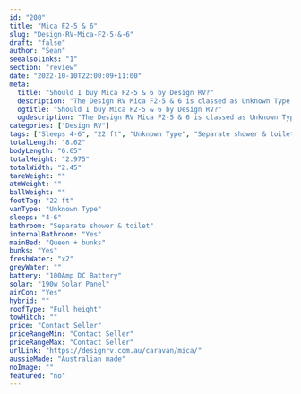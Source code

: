 ```yaml
---
id: "200"
title: "Mica F2-5 & 6"
slug: "Design-RV-Mica-F2-5-&-6"
draft: "false"
author: "Sean"
seealsolinks: "1"
section: "review"
date: "2022-10-10T22:00:09+11:00"
meta:
  title: "Should I buy Mica F2-5 & 6 by Design RV?"
  description: "The Design RV Mica F2-5 & 6 is classed as Unknown Type, and sleeps 4-6 people. It is Australian made and comes in at 22 ft. It generally has Separate shower & toilet."
  ogtitle: "Should I buy Mica F2-5 & 6 by Design RV?"
  ogdescription: "The Design RV Mica F2-5 & 6 is classed as Unknown Type, and sleeps 4-6 people. It is Australian made and comes in at 22 ft. It generally has Separate shower & toilet."
categories: ["Design RV"]
tags: ["Sleeps 4-6", "22 ft", "Unknown Type", "Separate shower & toilet", "Full height", "Price Unknown", "Australian made"]
totalLength: "8.62"
bodyLength: "6.65"
totalHeight: "2.975"
totalWidth: "2.45"
tareWeight: ""
atmWeight: ""
ballWeight: ""
footTag: "22 ft"
vanType: "Unknown Type"
sleeps: "4-6"
bathroom: "Separate shower & toilet"
internalBathroom: "Yes"
mainBed: "Queen + bunks"
bunks: "Yes"
freshWater: "x2"
greyWater: ""
battery: "100Amp DC Battery"
solar: "190w Solar Panel"
airCon: "Yes"
hybrid: ""
roofType: "Full height"
towHitch: ""
price: "Contact Seller"
priceRangeMin: "Contact Seller"
priceRangeMax: "Contact Seller"
urlLink: "https://designrv.com.au/caravan/mica/"
aussieMade: "Australian made"
noImage: ""
featured: "no"
---
```


